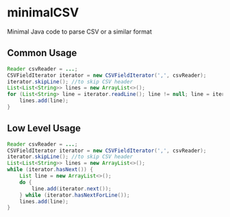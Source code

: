 # minimalCSV
Minimal Java code to parse CSV or a similar format

## Common Usage

```java
Reader csvReader = ...;
CSVFieldIterator iterator = new CSVFieldIterator(',', csvReader);
iterator.skipLine(); //to skip CSV header
List<List<String>> lines = new ArrayList<>();
for (List<String> line = iterator.readLine(); line != null; line = iterator.readLine()) {
    lines.add(line);
}	
```

## Low Level Usage

```java
Reader csvReader = ...;
CSVFieldIterator iterator = new CSVFieldIterator(',', csvReader);
iterator.skipLine(); //to skip CSV header
List<List<String>> lines = new ArrayList<>();
while (iterator.hasNext()) {
    List line = new ArrayList<>();
    do {
        line.add(iterator.next());
    } while (iterator.hasNextForLine());
    lines.add(line);
}
```
